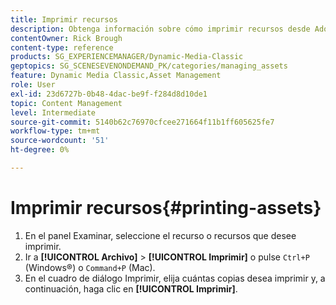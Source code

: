 ```yaml
---
title: Imprimir recursos
description: Obtenga información sobre cómo imprimir recursos desde Adobe Dynamic Media Classic.
contentOwner: Rick Brough
content-type: reference
products: SG_EXPERIENCEMANAGER/Dynamic-Media-Classic
geptopics: SG_SCENESEVENONDEMAND_PK/categories/managing_assets
feature: Dynamic Media Classic,Asset Management
role: User
exl-id: 23d6727b-0b48-4dac-be9f-f284d8d10de1
topic: Content Management
level: Intermediate
source-git-commit: 5140b62c76970cfcee271664f11b1ff605625fe7
workflow-type: tm+mt
source-wordcount: '51'
ht-degree: 0%

---
```


# Imprimir recursos{#printing-assets}

1. En el panel Examinar, seleccione el recurso o recursos que desee imprimir.
1. Ir a **[!UICONTROL Archivo]** > **[!UICONTROL Imprimir]** o pulse `Ctrl+P` (Windows®) o `Command+P` (Mac).
1. En el cuadro de diálogo Imprimir, elija cuántas copias desea imprimir y, a continuación, haga clic en **[!UICONTROL Imprimir]**.
